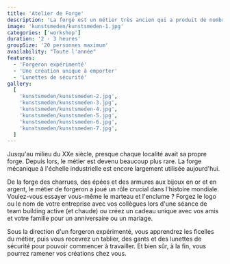 ```yaml
---
title: 'Atelier de Forge'
description: 'La forge est un métier très ancien qui a produit de nombreux objets dans le passé'
image: 'kunstsmeden/kunstsmeden-1.jpg'
categories: ['workshop']
duration: '2 - 3 heures'
groupSize: '20 personnes maximum'
availability: "Toute l'année"
features:
  - 'Forgeron expérimenté'
  - 'Une création unique à emporter'
  - 'Lunettes de sécurité'
gallery:
  [
    'kunstsmeden/kunstsmeden-2.jpg',
    'kunstsmeden/kunstsmeden-3.jpg',
    'kunstsmeden/kunstsmeden-4.jpg',
    'kunstsmeden/kunstsmeden-5.jpg',
    'kunstsmeden/kunstsmeden-6.jpg',
    'kunstsmeden/kunstsmeden-7.jpg',
  ]
---
```


Jusqu'au milieu du XXe siècle, presque chaque localité avait sa propre forge. Depuis lors, le métier est devenu beaucoup plus rare. La forge mécanique à l'échelle industrielle est encore largement utilisée aujourd'hui.

De la forge des charrues, des épées et des armures aux bijoux en or et en argent, le métier de forgeron a joué un rôle crucial dans l'histoire mondiale.
Voulez-vous essayer vous-même le marteau et l'enclume ? Forgez le logo ou le nom de votre entreprise avec vos collègues lors d'une séance de team building active (et chaude) ou créez un cadeau unique avec vos amis et votre famille pour un anniversaire ou un mariage.

Sous la direction d'un forgeron expérimenté, vous apprendrez les ficelles du métier, puis vous recevrez un tablier, des gants et des lunettes de sécurité pour pouvoir commencer à travailler. Et bien sûr, à la fin, vous pourrez ramener vos créations chez vous.
